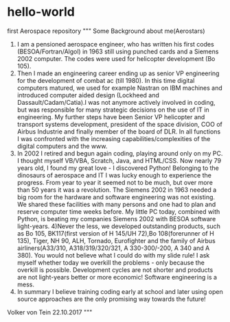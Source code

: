 # hello-world
first Aerospace repository
"""
Some Background about me(Aerostars)
1) I am a pensioned aerospace engineer, who has written his first codes (BESOA/Fortran/Algol) in 1963 still using punched cards and a Siemens 2002 computer. The codes were used for helicopter development (Bo 105).
2) Then I made an engineering career ending up as senior VP engineering for the development of combat ac (till 1980). In this time digital computers matured, we used for example Nastran on IBM machines and introduced computer aided design (Lockheed and Dassault/Cadam/Catia).I was not anymore actively involved in coding, but was responsible for many strategic decisions on the use of IT in engineering. My further steps have been Senior VP helicopter and transport systems development, president of the space division, COO of Airbus Industrie and finally member of the board of DLR. In all functions I was confronted with the increasing capabilities/complexities of the digital computers and the www. 
3) In 2002 I retired and begun again coding, playing around only on my PC. I thought myself VB/VBA, Scratch, Java, and HTML/CSS. Now nearly 79 years old, I found my great love - I discovered Python! Belonging to the dinosaurs of aerospace and IT I was lucky enough to experience the progress. From year to year it seemed not to be much, but over more than 50 years it was a revolution. The Siemens 2002 in 1963 needed a big room for the hardware and software engineering was not existing. We shared these facilities with many persons and one had to plan and reserve computer time weeks before. My little PC today, combined with Python, is beating my companies Siemens 2002 with BESOA software light-years. 
4)Never the less, we developed outstanding products, such as Bo 105, BK117(first version of H 145/UH 72),Bo 108(forerunner of H 135), Tiger, NH 90, ALH, Tornado, Eurofighter and the family of Airbus airliners(A33/310, A318/319/320/321, A 330-300/-200, A 340 and A 380). You would not believe what I could do with my slide rule! I ask myself whether today we overkill the problems - only because the overkill is possible. Development cycles are not shorter and products are not light-years better or more economic! Software engineering is a mess. 
5) In summary I believe training coding early at school and later using open source approaches are the only promising way towards the future!

Volker von Tein 22.10.2017
"""
